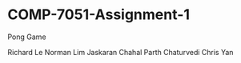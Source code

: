 # COMP-7051-Assignment-1
Pong Game 

Richard Le
Norman Lim 
Jaskaran Chahal
Parth Chaturvedi
Chris Yan
